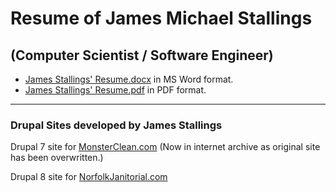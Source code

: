 # Resume of James Michael Stallings 
## (Computer Scientist / Software Engineer)
  * [James Stallings' Resume.docx](https://github.com/coffee247/Resume/blob/master/Stallings%2C%20James%20M._Resume_Jan_2020_Final.docx) in MS Word format.
  * [James Stallings' Resume.pdf](https://github.com/coffee247/Resume/blob/master/Stallings%2C%20James%20M._Resume_Mar2020_Final.pdf) in PDF format.
  
  
----
### Drupal Sites developed by James Stallings
  Drupal 7 site for [MonsterClean.com](http://bit.ly/2pP4MqE) (Now in internet archive as original site has been overwritten.)
  
  Drupal 8 site for [NorfolkJanitorial.com](http://www.norfolkjanitorial.com)
